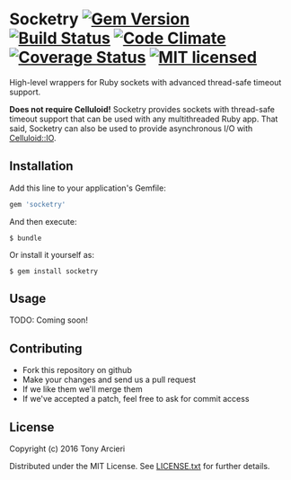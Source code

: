 # Socketry [![Gem Version][gem-image]][gem-link] [![Build Status][build-image]][build-link] [![Code Climate][codeclimate-image]][codeclimate-link] [![Coverage Status][coverage-image]][coverage-link] [![MIT licensed][license-image]][license-link]

[gem-image]: https://badge.fury.io/rb/socketry.svg
[gem-link]: https://rubygems.org/gems/socketry
[build-image]: https://secure.travis-ci.org/socketry/socketry.svg?branch=master
[build-link]: https://travis-ci.org/socketry/socketry
[codeclimate-image]: https://codeclimate.com/github/socketry/socketry.svg?branch=master
[codeclimate-link]: https://codeclimate.com/github/socketry/socketry
[coverage-image]: https://coveralls.io/repos/github/socketry/socketry/badge.svg?branch=master
[coverage-link]: https://coveralls.io/github/socketry/socketry?branch=master
[license-image]: https://img.shields.io/badge/license-MIT-blue.svg
[license-link]: https://github.com/socketry/socketry/blob/master/LICENSE.txt

High-level wrappers for Ruby sockets with advanced thread-safe timeout support.

**Does not require Celluloid!** Socketry provides sockets with thread-safe
timeout support that can be used with any multithreaded Ruby app. That said,
Socketry can also be used to provide asynchronous I/O with [Celluloid::IO].

[Celluloid::IO]: https://github.com/celluloid/celluloid-io

## Installation

Add this line to your application's Gemfile:

```ruby
gem 'socketry'
```

And then execute:

    $ bundle

Or install it yourself as:

    $ gem install socketry

## Usage

TODO: Coming soon!

## Contributing

* Fork this repository on github
* Make your changes and send us a pull request
* If we like them we'll merge them
* If we've accepted a patch, feel free to ask for commit access

## License

Copyright (c) 2016 Tony Arcieri

Distributed under the MIT License. See
[LICENSE.txt](https://github.com/socketry/socketry/blob/master/LICENSE.txt)
for further details.
